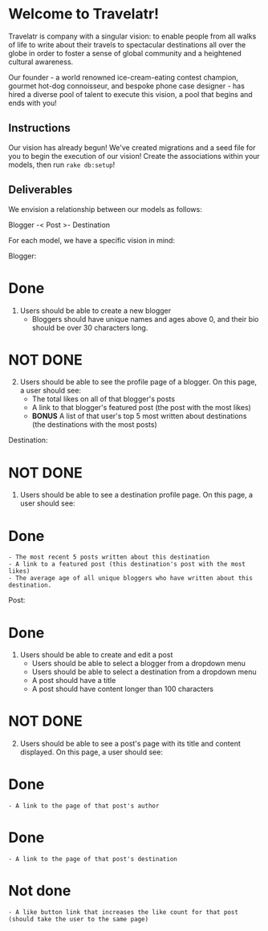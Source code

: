 # Welcome to Travelatr!

Travelatr is company with a singular vision: to enable people from all walks of life to write about their travels to spectacular destinations all over the globe in order to foster a sense of global community and a heightened cultural awareness.

Our founder - a world renowned ice-cream-eating contest champion, gourmet hot-dog connoisseur, and bespoke phone case designer - has hired a diverse pool of talent to execute this vision, a pool that begins and ends with you!

## Instructions

Our vision has already begun! We've created migrations and a seed file for you to begin the execution of our vision! Create the associations within your models, then run `rake db:setup`!

## Deliverables

We envision a relationship between our models as follows:

Blogger -< Post >- Destination


For each model, we have a specific vision in mind:

Blogger:

# Done
1. Users should be able to create a new blogger
 	- Bloggers should have unique names and ages above 0, and their bio should be over 30 characters long.

# NOT DONE
2. Users should be able to see the profile page of a blogger. On this page, a user should see:
	- The total likes on all of that blogger's posts
	- A link to that blogger's featured post (the post with the most likes)
	- **BONUS** A list of that user's top 5 most written about destinations (the destinations with the most posts)

Destination:

# NOT DONE
1. Users should be able to see a destination profile page. On this page, a user should see:
# Done
	- The most recent 5 posts written about this destination
	- A link to a featured post (this destination's post with the most likes)
	- The average age of all unique bloggers who have written about this destination.

Post:
# Done
1. Users should be able to create and edit a post
	- Users should be able to select a blogger from a dropdown menu
	- Users should be able to select a destination from a dropdown menu
	- A post should have a title
	- A post should have content longer than 100 characters

# NOT DONE
2. Users should be able to see a post's page with its title and content displayed. On this page, a user should see:
# Done
	- A link to the page of that post's author
# Done
	- A link to the page of that post's destination
# Not done
	- A like button link that increases the like count for that post (should take the user to the same page)
